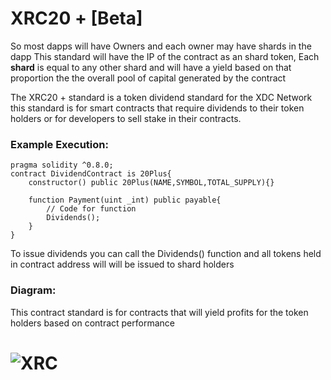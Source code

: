 # **XRC20 +** [Beta]

So most dapps will have Owners and each owner may have shards in the dapp This standard will have the IP of the contract as an shard token, Each **shard** is equal to any other shard and will have a yield based on that proportion the the overall pool of capital generated by the contract

The XRC20 + standard is a token dividend standard for the XDC Network this standard is for smart contracts that require dividends to their token holders or for developers to sell stake in their contracts.

### **Example Execution:**

```solidity
pragma solidity ^0.8.0;
contract DividendContract is 20Plus{
	constructor() public 20Plus(NAME,SYMBOL,TOTAL_SUPPLY){}
	
	function Payment(uint _int) public payable{
		// Code for function
		Dividends();	
	}
}
```

To issue dividends you can call the Dividends() function and all tokens held in contract address  will will be issued to shard holders

### **Diagram:**

This contract standard is for contracts that will yield profits for the token holders based on contract performance

# ![XRC](https://user-images.githubusercontent.com/16103963/141028633-bd7a483c-e422-4b9a-b3ec-df7c9c8026ae.png)
